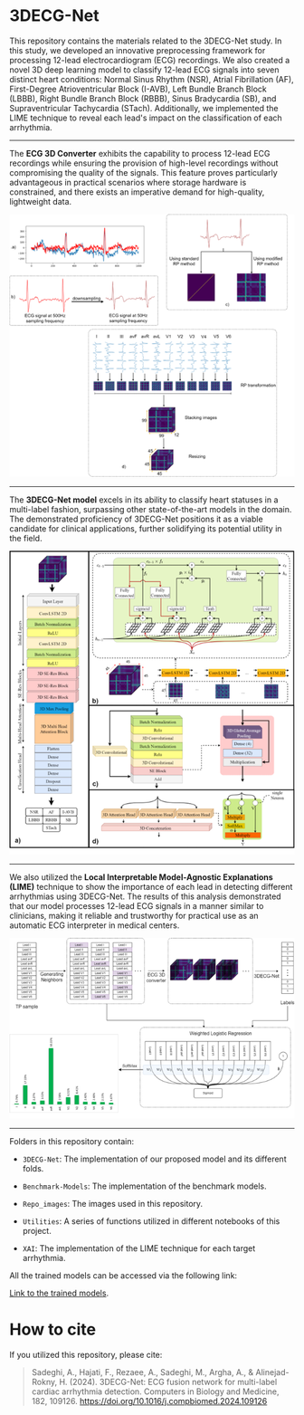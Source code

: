 # 3DECG-Net
This repository contains the materials related to the 3DECG-Net study. In this study, we developed an innovative preprocessing framework for processing 12-lead electrocardiogram (ECG) recordings. We also created a novel 3D deep learning model to classify 12-lead ECG signals into seven distinct heart conditions: Normal Sinus Rhythm (NSR), Atrial Fibrillation (AF), First-Degree Atrioventricular Block (I-AVB), Left Bundle Branch Block (LBBB), Right Bundle Branch Block (RBBB), Sinus Bradycardia (SB), and Supraventricular Tachycardia (STach). Additionally, we implemented the LIME technique to reveal each lead's impact on the classification of each arrhythmia.
______________________
The **ECG 3D Converter** exhibits the capability to process 12-lead ECG recordings while ensuring the provision of high-level recordings without compromising the quality of the signals. This feature proves particularly advantageous in practical scenarios where storage hardware is constrained, and there exists an imperative demand for high-quality, lightweight data.

![ECG 3D Converter preprocessing framework](Repo_Images/Preprocess.png)
______________________
The **3DECG-Net model** excels in its ability to classify heart statuses in a multi-label fashion, surpassing other state-of-the-art models in the domain. The demonstrated proficiency of 3DECG-Net positions it as a viable candidate for clinical applications, further solidifying its potential utility in the field.

![3DECG-Net](Repo_Images/Model_arch.png)
______________________
We also utilized the **Local Interpretable Model-Agnostic Explanations (LIME)** technique to show the importance of each lead in detecting different arrhythmias using 3DECG-Net. The results of this analysis demonstrated that our model processes 12-lead ECG signals in a manner similar to clinicians, making it reliable and trustworthy for practical use as an automatic ECG interpreter in medical centers.

![3DECG-Net](Repo_Images/XAI.png)
______________________

Folders in this repository contain:


- `3DECG-Net`: The implementation of our proposed model and its different folds.
  
- `Benchmark-Models`: The implementation of the benchmark models.
  
- `Repo_images`: The images used in this repository.
  
- `Utilities`: A series of functions utilized in different notebooks of this project.
  
- `XAI`: The implementation of the LIME technique for each target arrhythmia.






All the trained models can be accessed via the following link:

[Link to the trained models](https://drive.google.com/drive/folders/1S7EihnnilsTMQZtOr7bIOwGyYo7p4uQP?usp=drive_link).



# How to cite
If you utilized this repository, please cite:

> Sadeghi, A., Hajati, F., Rezaee, A., Sadeghi, M., Argha, A., & Alinejad-Rokny, H. (2024). 3DECG-Net: ECG fusion network for multi-label cardiac arrhythmia detection. Computers in Biology and Medicine, 182, 109126. https://doi.org/10.1016/j.compbiomed.2024.109126

